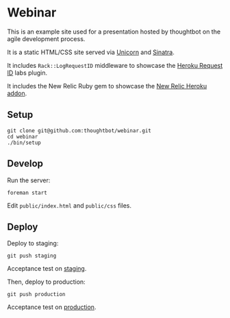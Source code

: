 Webinar
=======

This is an example site used for a presentation hosted by thoughtbot on the
agile development process.

It is a static HTML/CSS site served via [Unicorn][1] and [Sinatra][2].

It includes `Rack::LogRequestID` middleware to showcase the [Heroku Request
ID][3] labs plugin.

It includes the New Relic Ruby gem to showcase the [New Relic Heroku addon][4].

Setup
-----

    git clone git@github.com:thoughtbot/webinar.git
    cd webinar
    ./bin/setup

Develop
-------

Run the server:

    foreman start

Edit `public/index.html` and `public/css` files.

Deploy
------

Deploy to staging:

    git push staging

Acceptance test on [staging][5].

Then, deploy to production:

    git push production

Acceptance test on [production][6].

[1]: https://github.com/defunkt/unicorn
[2]: http://sinatrarb.com
[3]: https://devcenter.heroku.com/articles/http-request-id
[4]: https://addons.heroku.com/newrelic
[5]: http://staging.webinar.thoughtbot.com
[6]: http://webinar.thoughtbot.com
